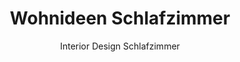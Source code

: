 ---
layout: /blog/category.ect
href: '/blog/category/bedroom'
title: 'Wohnideen Schlafzimmer'
subtitle: 'Interior Design Schlafzimmer'
tags: [bedroom]
---